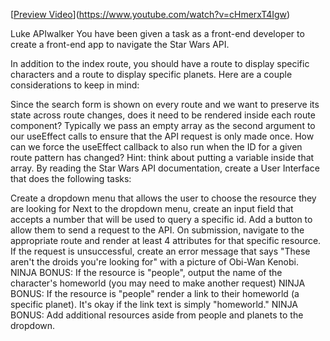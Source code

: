 [[Preview Video](static/preview.jpg)](https://www.youtube.com/watch?v=cHmerxT4Igw)

Luke APIwalker
You have been given a task as a front-end developer to create a front-end app to navigate the Star Wars API.

In addition to the index route, you should have a route to display specific characters and a route to display specific planets. Here are a couple considerations to keep in mind:

Since the search form is shown on every route and we want to preserve its state across route changes, does it need to be rendered inside each route component?
Typically we pass an empty array as the second argument to our useEffect calls to ensure that the API request is only made once. How can we force the useEffect callback to also run when the ID for a given route pattern has changed? Hint: think about putting a variable inside that array.
By reading the Star Wars API documentation, create a User Interface that does the following tasks:

 Create a dropdown menu that allows the user to choose the resource they are looking for
 Next to the dropdown menu, create an input field that accepts a number that will be used to query a specific id.
 Add a button to allow them to send a request to the API.
 On submission, navigate to the appropriate route and render at least 4 attributes for that specific resource.
 If the request is unsuccessful, create an error message that says "These aren't the droids you're looking for" with a picture of Obi-Wan Kenobi.
 NINJA BONUS: If the resource is "people", output the name of the character's homeworld (you may need to make another request)
 NINJA BONUS: If the resource is "people" render a link to their homeworld (a specific planet). It's okay if the link text is simply "homeworld."
 NINJA BONUS: Add additional resources aside from people and planets to the dropdown.